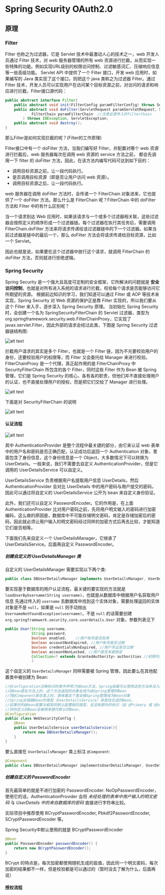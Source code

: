 # Spring Security OAuth2.0

## 原理

### Filter

Filter 也称之为过滤器，它是 Servlet 技术中最激动人心的技术之一，web 开发人员通过 Filter 技术，对 web 服务器管理的所有 web 资源进行拦截，从而实现一些特殊的功能。例如实现URL级别的权限访问控制、过滤敏感词汇、压缩响应信息等一些高级功能。
Servlet API 中提供了一个 Filter 接口，开发 web 应用时，如果编写的 Java 类实现了这个接口，则把这个 java 类称之为过滤器 Filter。通过 Filter 技术，开发人员可以实现用户在访问某个目标资源之前，对访问的请求和响应进行拦截，Filter接口源代码：

```java
public abstract interface Filter{
    public abstract void init(FilterConfig paramFilterConfig) throws ServletException;
    public abstract void doFilter(ServletRequest paramServletRequest, ServletResponse paramServletResponse, 
            FilterChain paramFilterChain  //注意这里传入的filterChain
        ) throws IOException, ServletException;
    public abstract void destroy();
}
```

那么Filter是如何实现拦截的呢？(Filter的工作原理)

Filter接口中有一个 doFilter 方法，当我们编写好 Filter，并配置对哪个 web 资源进行拦截后，web 服务器每次在调用 web 资源的 service 方法之前，
都会先调用一下 filter 的 doFilter 方法，因此，在该方法内编写代码可达到如下目的：

- 调用目标资源之前，让一段代码执行。
- 是否调用目标资源（即是否让用户访问 web 资源）。
- 调用目标资源之后，让一段代码执行。

web 服务器在调用 doFilter 方法时，会传递一个 FilterChain 对象进来，它也提供了一个 doFilter 方法。那么什么是 FilterChain 呢？FilterChain 中的 doFilter 方法和 Filter 中的有什么区别呢？

当一个请求到达 Web 应用时，如果该请求与一个或多个过滤器相关联，这些过滤器会按照定义的顺序形成一个过滤器链。每个过滤器在执行其任务后，需要调用 FilterChain.doFilter 方法来将请求传递给该过滤器链中的下一个过滤器。如果当前过滤器是链中的最后一个，那么 doFilter 方法会将请求传递给目标资源，比如一个 Servlet。

因此也就是说，如果要在这个过滤器中放行这个请求，就调用 FilterChain 的 doFilter 方法，否则就进行拒绝逻辑。

### Spring Security

Spring Security 是一个强大且高度可定制的安全框架，它所解决的问题就是 **安全访问控制**，也就是对所有进入系统的请求进行拦截，校验每个请求是否能够访问它所期望的资源。
根据前边知识的学习，我们知道可以通过 Filter 或 AOP 等技术来实现，Spring Security 对 Web 资源的保护正是靠 Filter 实现的，所以我们要从这个 Filter 来入手，逐步深入 Spring Security 原理。
当初始化 Spring Security 时，会创建一个名为 SpringSecurityFilterChain 的 Servlet 过滤器，类型为 org.springframework.security.web.FilterChainProxy，它实现了 javax.servlet.Filter，因此外部的请求会经过此类，下图是 Spring Security 过滤器链结构图:

![alt text](image.png)

拦截用户请求的其实是多个 Filter，也就是一个 Filter 链，因为不光要校验用户的身份，还要校验用户的权限等，而 Filter 又会委托给 Manager 来进行校验。
FilterChainProxy 是一个代理，真正起作用的是 FilterChainProxy 中SecurityFilterChain 所包含的各个 Filter，同时这些 Filter 作为 Bean 被 Spring 管理，它们是 Spring Security 的核心，各有各的职责，但他们并不直接处理用户的认证，也不直接处理用户的授权，而是把它们交给了 Manager 进行处理。

![alt text](image-3.png)

下面是对 SecurityFilterChain 的说明

![alt text](image-1.png)

#### 认证流程

![alt text](image-2.png)

其中 AuthenticationProvider 是整个流程中最关键的部分，由它来认证 web 表单中的用户名和密码是否正确匹配，认证成功后返回一个 Authentication 对象，里面包含了身份信息，这个身份信息是一个 Object，大多数情况下可以转换为 UserDetails。一般来说，我们不需要去自定义 AuthenticationProvider，但是它调用的 UserDetailsService 可以自定义。

UserDetailsService 负责根据用户名提取用户信息 UserDetails，然后 AuthenticationProvider 会对比 UserDetails 中的用户密码与用户提交的密码，因此可以通过将自定义的 UserDetailsService 公开为 bean 来自定义身份验证。

此外，我们还可以自定义 PasswordEncoder。它的作用是，在上面 AuthenticationProvider 比对用户密码之前，先将用户明文输入的密码进行加密编码，这么做的原因是，数据库中不可能存储明文密码，肯定是存储加密后的密码，因此就必须让用户输入的明文密码经过同样的加密方式后再去比较，才能知道它们是否相等。

下面我们先来自定义一个 UserDetailsManager，它继承了 UserDetailsService。后面再自定义 PasswordEncoder。

##### 创建自定义的 UserDetailsManager 类

自定义的 UserDetailsManager 需要实现以下两个类:

```java
public class DBUserDetailsManager implements UserDetailsManager, UserDetailsPasswordService
```

要实现基于数据库的用户认证流程，最关键的要实现的方法就是 `loadUserByUsername(String username)`，也就是从数据库中根据用户名获取用户信息
先通过传入的 `username` 去数据库中找到这个实体对象，需要处理返回的实体对象是不是 `null`，如果是 `null` 则手动抛出 `UsernameNotFoundException(username)`，不是 `null` 的话需要创建 `org.springframework.security.core.userdetails.User` 对象，参数列表见下

```java
public User(String username, 
            String password, 
            boolean enabled,    //用户账号是否启用
            boolean accountNonExpired, //用户账号是否过期
            boolean credentialsNonExpired, //用户凭证是否过期
            boolean accountNonLocked, //用户是否未被锁定
            Collection<? extends GrantedAuthority> authorities //权限列表
            )
```

这个自定义的 `UserDetailsManager` 同样需要被 Spring 管理，因此要么在其他配置类中被创建为 Bean:

```java
//@Configuration注解标识的类中声明了@Bean方法，Spring容器可以使用这些方法来注入Bean
//@Bean是在方法上的，这个方法返回的对象会成为由Spring管理的Bean
//而@Component是在类上的，意味着这个类会被Spring管理成为Bean对象
//Spring会根据Bean的类型（UserDetailsService）来查找合适的Bean。
//如果你的@Bean配置与框架的默认配置相同类型，且没有额外的标识（如 @Primary 或 @Qualifier）
//则你定义的Bean会被用来替代默认的Bean。
@Configuration
public class WebSecurityConfig {
    @Bean
    public UserDetailsService userDetailsService(){
        return new DBUserDetailsManager();
    }
}
```

要么直接在 `UserDetailsManager` 类上标注 `@Component`:

```java
@Component
public class DBUserDetailsManager implementsUserDetailsManager, UserDetailsPasswordService
```

##### 创建自定义的 PasswordEncoder

首先最简单的就是不进行加密的 PasswordEncoder: NoOpPasswordEncoder，使用它的话，AuthenticationProvider 会将 *未经处理的表单中用户输入的明文密码* 与 *UserDetails 中的来自数据库的密码* 直接进行字符串比较。

实际项目中推荐使用 BCryptPasswordEncoder, Pbkdf2PasswordEncoder, SCryptPasswordEncoder 等。

Spring Security中默认使用的就是 BCryptPasswordEncoder

```java
@Bean
public PasswordEncoder passwordEncoder() {
    return new BCryptPasswordEncoder();
}
```

BCrypt 的特点是，每次加密都使用随机生成的盐值，因此同一个明文密码，每次加密的结果都不一样，但是校验都是可以通过的（暂时没去了解为什么，后面再说）

#### 授权流程
